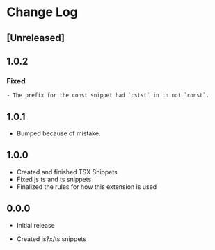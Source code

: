 # Change Log

## [Unreleased]

## 1.0.2

### Fixed 
    - The prefix for the const snippet had `cstst` in in not `const`.

## 1.0.1

- Bumped because of mistake.

## 1.0.0

- Created and finished TSX Snippets
- Fixed js ts and ts snippets
- Finalized the rules for how this extension is used


## 0.0.0

- Initial release

- Created js?x/ts snippets
